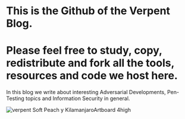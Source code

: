 # This is the Github of the Verpent Blog. 

# Please feel free to study, copy, redistribute and fork all the tools, resources and code we host here.

In this blog we write about interesting Adversarial Developments, Pen-Testing topics and Information Security in general. 

![verpent Soft Peach y KilamanjaroArtboard 4high ](https://user-images.githubusercontent.com/17464377/151487636-588e77f7-f5b6-4aa8-8411-bb88489a418d.jpg)
